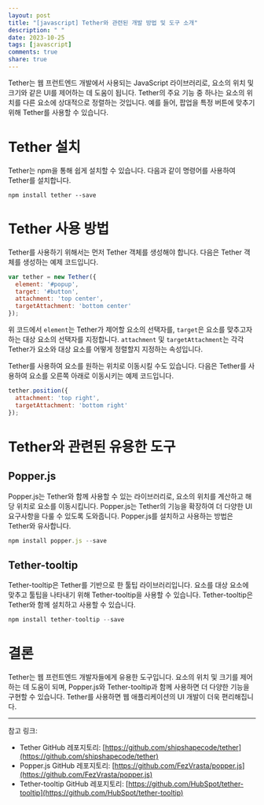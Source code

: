 ```yaml
---
layout: post
title: "[javascript] Tether와 관련된 개발 방법 및 도구 소개"
description: " "
date: 2023-10-25
tags: [javascript]
comments: true
share: true
---
```


Tether는 웹 프런트엔드 개발에서 사용되는 JavaScript 라이브러리로, 요소의 위치 및 크기와 같은 UI를 제어하는 데 도움이 됩니다. Tether의 주요 기능 중 하나는 요소의 위치를 다른 요소에 상대적으로 정렬하는 것입니다. 예를 들어, 팝업을 특정 버튼에 맞추기 위해 Tether를 사용할 수 있습니다.

# Tether 설치

Tether는 npm을 통해 쉽게 설치할 수 있습니다. 다음과 같이 명령어를 사용하여 Tether를 설치합니다.

```
npm install tether --save
```

# Tether 사용 방법

Tether를 사용하기 위해서는 먼저 Tether 객체를 생성해야 합니다. 다음은 Tether 객체를 생성하는 예제 코드입니다.

```javascript
var tether = new Tether({
  element: '#popup',
  target: '#button',
  attachment: 'top center',
  targetAttachment: 'bottom center'
});
```

위 코드에서 `element`는 Tether가 제어할 요소의 선택자를, `target`은 요소를 맞추고자 하는 대상 요소의 선택자를 지정합니다. `attachment` 및 `targetAttachment`는 각각 Tether가 요소와 대상 요소를 어떻게 정렬할지 지정하는 속성입니다.

Tether를 사용하여 요소를 원하는 위치로 이동시킬 수도 있습니다. 다음은 Tether를 사용하여 요소를 오른쪽 아래로 이동시키는 예제 코드입니다.

```javascript
tether.position({
  attachment: 'top right',
  targetAttachment: 'bottom right'
});
```

# Tether와 관련된 유용한 도구

## Popper.js

Popper.js는 Tether와 함께 사용할 수 있는 라이브러리로, 요소의 위치를 계산하고 해당 위치로 요소를 이동시킵니다. Popper.js는 Tether의 기능을 확장하여 더 다양한 UI 요구사항을 다룰 수 있도록 도와줍니다. Popper.js를 설치하고 사용하는 방법은 Tether와 유사합니다.

```javascript
npm install popper.js --save
```

## Tether-tooltip

Tether-tooltip은 Tether를 기반으로 한 툴팁 라이브러리입니다. 요소를 대상 요소에 맞추고 툴팁을 나타내기 위해 Tether-tooltip을 사용할 수 있습니다. Tether-tooltip은 Tether와 함께 설치하고 사용할 수 있습니다.

```javascript
npm install tether-tooltip --save
```

# 결론

Tether는 웹 프런트엔드 개발자들에게 유용한 도구입니다. 요소의 위치 및 크기를 제어하는 데 도움이 되며, Popper.js와 Tether-tooltip과 함께 사용하면 더 다양한 기능을 구현할 수 있습니다. Tether를 사용하면 웹 애플리케이션의 UI 개발이 더욱 편리해집니다.

---

참고 링크:

- Tether GitHub 레포지토리: [https://github.com/shipshapecode/tether](https://github.com/shipshapecode/tether)
- Popper.js GitHub 레포지토리: [https://github.com/FezVrasta/popper.js](https://github.com/FezVrasta/popper.js)
- Tether-tooltip GitHub 레포지토리: [https://github.com/HubSpot/tether-tooltip](https://github.com/HubSpot/tether-tooltip)